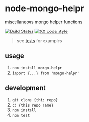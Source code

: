 # node-mongo-helpr

miscellaneous mongo helper functions

[![Build Status](https://travis-ci.org/tony-kerz/node-mongo-helpr.svg?branch=master)](https://travis-ci.org/tony-kerz/node-mongo-helpr)
[![XO code style](https://img.shields.io/badge/code_style-XO-5ed9c7.svg)](https://github.com/sindresorhus/xo)

> see [tests](test) for examples

## usage

1. `npm install mongo-helpr`
1. `import {...} from 'mongo-helpr'`

## development

1. `git clone {this repo}`
1. `cd {this repo name}`
1. `npm install`
1. `npm test`
